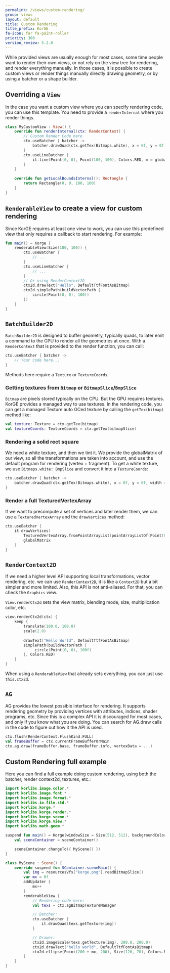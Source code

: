 ```yaml
---
permalink: /views/custom-rendering/
group: views
layout: default
title: Custom Rendering
title_prefix: KorGE
fa-icon: far fa-paint-roller
priority: 300
version_review: 5.2.0
---
```


While provided views are usually enough for most cases,
some time people want to render their own views, or not rely on
the view tree for rendering, and render everything manually.
In those cases, it is possible to create custom views or render things manually
directly drawing geometry, or by using a batcher or a shape builder.

## Overriding a `View`

In the case you want a custom view where you can specify rendering code, you can use this template.
You need to provide a `renderInternal` where you render things.

```kotlin
class MyCustomView : View() {
    override fun renderInternal(ctx: RenderContext) {
        // Custom Render Code here
        ctx.useBatcher { batcher ->
            batcher.drawQuad(ctx.getTex(Bitmaps.white), x = 0f, y = 0f, width = 100f, height = 100f, m = globalMatrix, filtering = false, colorMul = Colors.RED, blendMode = renderBlendMode, program = null)
        }
        ctx.useLineBatcher { 
            it.line(Point(0, 0), Point(100, 100), Colors.RED, m = globalMatrix)
        }
    }
    
    override fun getLocalBoundsInternal(): Rectangle {
        return Rectangle(0, 0, 100, 100)
    }
}
```

## `RenderableView` to create a view for custom rendering

Since KorGE requires at least one view to work, you can use this predefined view that only requires a callback to start rendering.
For example:

```kotlin
fun main() = Korge {
    renderableView(Size(100, 100)) {
        ctx.useBatcher {
            // ...
        }
        ctx.useLineBatcher {
            // ...
        }
        // Or using RenderContext2D
        ctx2d.drawText("Hello", DefaultTtfFontAsBitmap)
        ctx2d.simplePath(buildVectorPath { 
            circle(Point(0, 0), 100f)
        })
    }
}
```

## `BatchBuilder2D`

`BatchBuilder2D` is designed to buffer geometry, typically quads, to later emit a command to the GPU to render
all the geometries at once.  With a `RenderContext` that is provided to the render function, you can call:

```kotlin
ctx.useBatcher { batcher ->
    // Your code here...
}
```

Methods here require a `Texture` or `TextureCoords`.

### Getting textures from `Bitmap` or `BitmapSlice`/`BmpSlice`

`Bitmap` are pixels stored typically on the CPU. But the GPU requires textures.
KorGE provides a managed way to use textures. In the rendering code, you can get a managed Texture auto GCed texture
by calling the `getTex(bitmap)` method like:

```kotlin
val texture: Texture = ctx.getTex(bitmap)
val textureCoords: TextureCoords = ctx.getTex(bitmapSlice)
```

### Rendering a solid rect square

We need a white texture, and then we tint it. We provide the globalMatrix of our view, so all the transformations are taken into account,
and use the default program for rendering (vertex + fragment).
To get a white texture, we use `Bitmaps.white: BmpSlice` and convert it into a `TextureCoords`:

```kotlin
ctx.useBatcher { batcher ->
    batcher.drawQuad(ctx.getTex(Bitmaps.white), x = 0f, y = 0f, width = 100f, height = 100f, m = globalMatrix, filtering = false, colorMul = Colors.RED, blendMode = renderBlendMode, program = null)
}
```

### Render a full TexturedVertexArray

If we want to precompute a set of vertices and later render them, we can use a `TexturedVertexArray` and the `drawVertices` method:

```kotlin
ctx.useBatcher {
    it.drawVertices(
        TexturedVertexArray.fromPointArrayList(pointArrayListOf(Point(0, 0), Point(100, 0), Point(100, 100)), Colors.RED),
        globalMatrix
    )
}
```

## `RenderContext2D`

If we need a higher level API supporting local transformations, vector rendering, etc. we can use `RenderContext2D`,
it is like a `Context2D` but a bit simpler and more limited. Also, this API is not anti-aliased.
For that, you can check the `Graphics` view.

`View.renderCtx2d` sets the view matrix, blending mode, size, multiplication color, etc.

```kotlin
view.renderCtx2d(ctx) {
    keep {
        translate(100.0, 100.0)
        scale(2.0)
        
        drawText("Hello World", DefaultTtfFontAsBitmap)
        simplePath(buildVectorPath { 
             circle(Point(0, 0), 100f)
        }, Colors.RED)
    }
}
```

When using a `RenderableView` that already sets everything, you can just use `this.ctx2d`.

## `AG`

AG provides the lowest possible interface for rendering.
It supports rendering geometry by providing vertices with attributes, indices, shader programs, etc.
Since this is a complex API it is discouraged for most cases, and only if you know what you are doing.
You can search for AG.draw calls in the code to figure out how it the API is used.

```kotlin
ctx.flush(RenderContext.FlushKind.FULL)
val frameBuffer = ctx.currentFrameBufferOrMain
ctx.ag.draw(frameBuffer.base, frameBuffer.info, vertexData = ...)
```

## Custom Rendering full example

Here you can find a full example doing custom rendering, using both the batcher, render context2d, textures, etc.:

```kotlin
import korlibs.image.color.*
import korlibs.image.font.*
import korlibs.image.format.*
import korlibs.io.file.std.*
import korlibs.korge.*
import korlibs.korge.render.*
import korlibs.korge.scene.*
import korlibs.korge.view.*
import korlibs.math.geom.*

suspend fun main() = Korge(windowSize = Size(512, 512), backgroundColor = Colors["#2b2b2b"]) {
    val sceneContainer = sceneContainer()

    sceneContainer.changeTo({ MyScene() })
}

class MyScene : Scene() {
    override suspend fun SContainer.sceneMain() {
        val img = resourcesVfs["korge.png"].readBitmapSlice()
        var mx = 0f
        addUpdater {
            mx++
        }
        renderableView {
            // Rendering code here:
            val texs = ctx.agBitmapTextureManager

            // Batcher:
            ctx.useBatcher {
                it.drawQuad(texs.getTexture(img))
            }

            // Drawer:
            ctx2d.imageScale(texs.getTexture(img), 200.0, 200.0)
            ctx2d.drawText("hello world", DefaultTtfFontAsBitmap)
            ctx2d.ellipse(Point(200 + mx, 200), Size(120, 70), Colors.RED)
        }
    }
}
```
